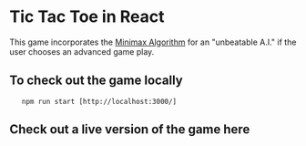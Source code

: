 # Tic Tac Toe in React

This game incorporates the [Minimax Algorithm](https://en.wikipedia.org/wiki/Minimax#Minimax_algorithm_with_alternate_moves) for an "unbeatable A.I." if the user chooses an advanced game play. 

## To check out the game locally
```npm install
   npm run start [http://localhost:3000/]
```

## Check out a live version of the game here
